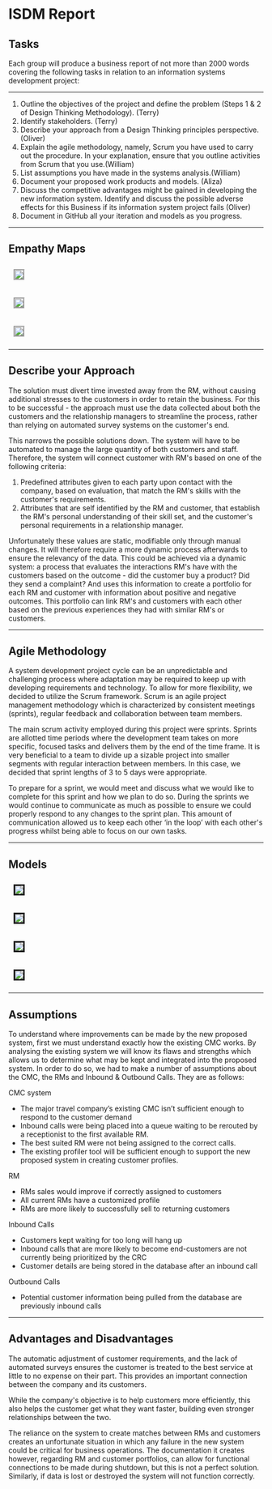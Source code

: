 ﻿# ISDM Report

## Tasks

Each group will produce a business report of not more than 2000 words covering the following tasks in relation to an information systems development project:

---

1. Outline the objectives of the project and define the problem (Steps 1 & 2 of Design Thinking Methodology). (Terry)
2. Identify stakeholders. (Terry)
3. Describe your approach from a Design Thinking principles perspective.(Oliver)
4. Explain the agile methodology, namely, Scrum you have used to carry out the procedure. In your explanation, ensure that you outline activities from Scrum that you use.(William)
5. List assumptions you have made in the systems analysis.(William)
6. Document your proposed work products and models. (Aliza)
7. Discuss the competitive advantages might be gained in developing the new information system. Identify and discuss the possible adverse effects for this Business if its information system project fails (Oliver)
8. Document in GitHub all your iteration and models as you progress.

---

## Empathy Maps

<img src="Empathy map CEO.png"
style="float: none; margin-left: 10px; margin-right: 10px; margin-top: 10px; margin-bottom: 10px; border-style: groove;"/>

<img src="Empathy map customer.png"
style="float: none; margin-left: 10px; margin-right: 10px; margin-top: 10px; margin-bottom: 10px; border-style: groove;"/>

<img src="Empathy map RM.png"
style="float: none; margin-left: 10px; margin-right: 10px; margin-top: 10px; margin-bottom: 10px; border-style: groove;"/>

---

## Describe your Approach

The solution must divert time invested away from the RM, without causing additional stresses to the customers in order to retain the business. For this to be successful - the approach must use the data collected about both the customers and the relationship managers to streamline the process, rather than relying on automated survey systems on the customer's end.

This narrows the possible solutions down. The system will have to be automated to manage the large quantity of both customers and staff. Therefore, the system will connect customer with RM's based on one of the following criteria:

1. Predefined attributes given to each party upon contact with the company, based on evaluation, that match the RM's skills with the customer's requirements.
2. Attributes that are self identified by the RM and customer, that establish the RM's personal understanding of their skill set, and the customer's personal requirements in a relationship manager.

Unfortunately these values are static, modifiable only through manual changes. It will therefore require a more dynamic process afterwards to ensure the relevancy of the data. This could be achieved via a dynamic system: a process that evaluates the interactions RM's have with the customers based on the outcome - did the customer buy a product? Did they send a complaint? And uses this information to create a portfolio for each RM and customer with information about positive and negative outcomes. This portfolio can link RM's and customers with each other based on the previous experiences they had with similar RM's or customers.

---

## Agile Methodology

A system development project cycle can be an unpredictable and challenging process where adaptation may be required to keep up with developing requirements and technology. To allow for more flexibility, we decided to utilize the Scrum framework. Scrum is an agile project management methodology which is characterized by consistent meetings (sprints), regular feedback and collaboration between team members.

The main scrum activity employed during this project were sprints. Sprints are allotted time periods where the development team takes on more specific, focused tasks and delivers them by the end of the time frame. It is very beneficial to a team to divide up a sizable project into smaller segments with regular interaction between members. In this case, we decided that sprint lengths of 3 to 5 days were appropriate.

To prepare for a sprint, we would meet and discuss what we would like to complete for this sprint and how we plan to do so. During the sprints we would continue to communicate as much as possible to ensure we could properly respond to any changes to the sprint plan. This amount of communication allowed us to keep each other ‘in the loop’ with each other's progress whilst being able to focus on our own tasks.

---

## Models

<img src="Screen Shot 2020-05-22 at 3.05.36 pm.png"
style="float: none; margin-left: 10px; margin-right: 10px; margin-top: 10px; margin-bottom: 10px; border-style: solid;"/>

<img src="Screen Shot 2020-05-22 at 12.28.12 pm.png"
style="float: none; margin-left: 10px; margin-right: 10px; margin-top: 10px; margin-bottom: 10px; border-style: solid;"/>

<img src="Screen Shot 2020-05-26 at 9.12.53 pm.png"
style="float: none; margin-left: 10px; margin-right: 10px; margin-top: 10px; margin-bottom: 10px; border-style: solid;"/>

<img src="Screen Shot 2020-05-28 at 4.18.12 pm.png"
style="float: none; margin-left: 10px; margin-right: 10px; margin-top: 10px; margin-bottom: 10px; border-style: solid;"/>

---

## Assumptions

To understand where improvements can be made by the new proposed system, first we must understand exactly how the existing CMC works. By analysing the existing system we will know its flaws and strengths which allows us to determine what may be kept and integrated into the proposed system. In order to do so, we had to make a number of assumptions about the CMC, the RMs and Inbound & Outbound Calls. They are as follows:

CMC system

- The major travel company’s existing CMC isn’t sufficient enough to respond to the customer demand
- Inbound calls were being placed into a queue waiting to be rerouted by a receptionist to the first available RM.
- The best suited RM were not being assigned to the correct calls.
- The existing profiler tool will be sufficient enough to support the new proposed system in creating customer profiles.

RM

- RMs sales would improve if correctly assigned to customers
- All current RMs have a customized profile
- RMs are more likely to successfully sell to returning customers

Inbound Calls

- Customers kept waiting for too long will hang up
- Inbound calls that are more likely to become end-customers are not currently being prioritized by the CRC
- Customer details are being stored in the database after an inbound call
  
Outbound Calls

- Potential customer information being pulled from the database are previously inbound calls

---

## Advantages and Disadvantages

The automatic adjustment of customer requirements, and the lack of automated surveys ensures the customer is treated to the best service at little to no expense on their part. This provides an important connection between the company and its customers.

While the company's objective is to help customers more efficiently, this also helps the customer get what they want faster, building even stronger relationships between the two.

The reliance on the system to create matches between RMs and customers creates an unfortunate situation in which any failure in the new system could be critical for business operations. The documentation it creates however, regarding RM and customer portfolios, can allow for functional connections to be made during shutdown, but this is not a perfect solution. Similarly, if data is lost or destroyed the system will not function correctly.
